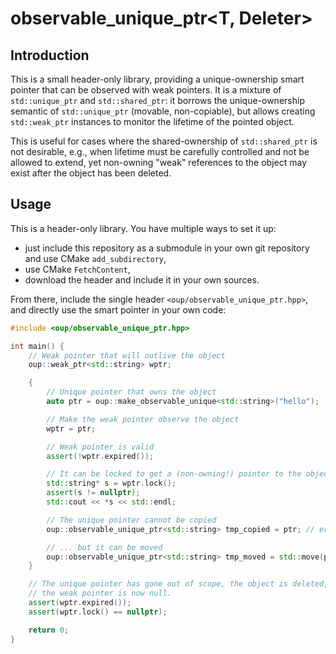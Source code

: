 # observable_unique_ptr<T, Deleter>

## Introduction

This is a small header-only library, providing a unique-ownership smart pointer that can be observed with weak pointers. It is a mixture of `std::unique_ptr` and `std::shared_ptr`: it borrows the unique-ownership semantic of `std::unique_ptr` (movable, non-copiable), but allows creating `std::weak_ptr` instances to monitor the lifetime of the pointed object.

This is useful for cases where the shared-ownership of `std::shared_ptr` is not desirable, e.g., when lifetime must be carefully controlled and not be allowed to extend, yet non-owning "weak" references to the object may exist after the object has been deleted.


## Usage

This is a header-only library. You have multiple ways to set it up:
 - just include this repository as a submodule in your own git repository and use CMake `add_subdirectory`,
 - use CMake `FetchContent`,
 - download the header and include it in your own sources.

From there, include the single header `<oup/observable_unique_ptr.hpp>`, and directly use the smart pointer in your own code:

```c++
#include <oup/observable_unique_ptr.hpp>

int main() {
    // Weak pointer that will outlive the object
    oup::weak_ptr<std::string> wptr;

    {
        // Unique pointer that owns the object
        auto ptr = oup::make_observable_unique<std::string>("hello");

        // Make the weak pointer observe the object
        wptr = ptr;

        // Weak pointer is valid
        assert(!wptr.expired());

        // It can be locked to get a (non-owning!) pointer to the object
        std::string* s = wptr.lock();
        assert(s != nullptr);
        std::cout << *s << std::endl;

        // The unique pointer cannot be copied
        oup::observable_unique_ptr<std::string> tmp_copied = ptr; // error!

        // ... but it can be moved
        oup::observable_unique_ptr<std::string> tmp_moved = std::move(ptr); // OK
    }

    // The unique pointer has gone out of scope, the object is deleted,
    // the weak pointer is now null.
    assert(wptr.expired());
    assert(wptr.lock() == nullptr);

    return 0;
}
```
